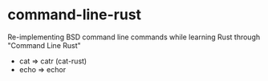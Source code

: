 # command-line-rust

Re-implementing BSD command line commands while learning Rust through "Command Line Rust"

- cat => catr (cat-rust)
- echo => echor
